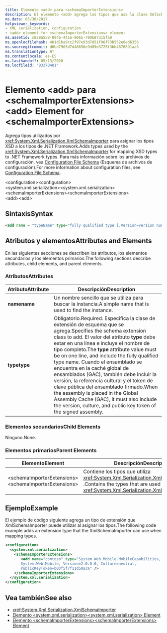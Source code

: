 ```yaml
---
title: Elemento <add> para <schemaImporterExtensions>
description: El elemento <add> agrega los tipos que usa la clase XmlSchemaImporter para asignar tipos XSD a tipos de .NET Framework.
ms.date: 03/30/2017
helpviewer_keywords:
- XML serialization, configuration
- <add> element for <schemaImporterExtensions> element
ms.assetid: c828a558-094b-441e-9065-790b87315fa0
ms.openlocfilehash: 401d1ba9cc2f97e93d7851f96f73b552e6ed6356
ms.sourcegitcommit: d6bd7903d7d46698e9d89d3725f3bb4876891aa3
ms.translationtype: HT
ms.contentlocale: es-ES
ms.lasthandoff: 05/13/2020
ms.locfileid: "83378481"
---
```

# <a name="add-element-for-schemaimporterextensions"></a><span data-ttu-id="dca8a-103">Elemento \<add> para \<schemaImporterExtensions></span><span class="sxs-lookup"><span data-stu-id="dca8a-103">\<add> Element for \<schemaImporterExtensions></span></span>
<span data-ttu-id="dca8a-104">Agrega tipos utilizados por <xref:System.Xml.Serialization.XmlSchemaImporter> para asignar los tipos XSD a los tipos de .NET Framework.</span><span class="sxs-lookup"><span data-stu-id="dca8a-104">Adds types used by the <xref:System.Xml.Serialization.XmlSchemaImporter> for mapping XSD types to .NET Framework types.</span></span> <span data-ttu-id="dca8a-105">Para más información sobre los archivos de configuración, vea [Configuration File Schema](../../../docs/framework/configure-apps/file-schema/index.md) (Esquema de archivos de configuración).</span><span class="sxs-lookup"><span data-stu-id="dca8a-105">For more information about configuration files, see [Configuration File Schema](../../../docs/framework/configure-apps/file-schema/index.md).</span></span>  
  
 <span data-ttu-id="dca8a-106">\<configuration></span><span class="sxs-lookup"><span data-stu-id="dca8a-106">\<configuration></span></span>  
<span data-ttu-id="dca8a-107">\<system.xml.serialization></span><span class="sxs-lookup"><span data-stu-id="dca8a-107">\<system.xml.serialization></span></span>  
<span data-ttu-id="dca8a-108">\<schemaImporterExtensions></span><span class="sxs-lookup"><span data-stu-id="dca8a-108">\<schemaImporterExtensions></span></span>  
<span data-ttu-id="dca8a-109">\<add></span><span class="sxs-lookup"><span data-stu-id="dca8a-109">\<add></span></span>  
  
## <a name="syntax"></a><span data-ttu-id="dca8a-110">Sintaxis</span><span class="sxs-lookup"><span data-stu-id="dca8a-110">Syntax</span></span>  
  
```xml  
<add name = "typeName" type="fully qualified type [,Version=version number] [,Culture=culture] [,PublicKeyToken= token]"/>  
```  
  
## <a name="attributes-and-elements"></a><span data-ttu-id="dca8a-111">Atributos y elementos</span><span class="sxs-lookup"><span data-stu-id="dca8a-111">Attributes and Elements</span></span>  
 <span data-ttu-id="dca8a-112">En las siguientes secciones se describen los atributos, los elementos secundarios y los elementos primarios.</span><span class="sxs-lookup"><span data-stu-id="dca8a-112">The following sections describe attributes, child elements, and parent elements.</span></span>  
  
### <a name="attributes"></a><span data-ttu-id="dca8a-113">Atributos</span><span class="sxs-lookup"><span data-stu-id="dca8a-113">Attributes</span></span>  
  
|<span data-ttu-id="dca8a-114">Atributo</span><span class="sxs-lookup"><span data-stu-id="dca8a-114">Attribute</span></span>|<span data-ttu-id="dca8a-115">Descripción</span><span class="sxs-lookup"><span data-stu-id="dca8a-115">Description</span></span>|  
|---------------|-----------------|  
|<span data-ttu-id="dca8a-116">**name**</span><span class="sxs-lookup"><span data-stu-id="dca8a-116">**name**</span></span>|<span data-ttu-id="dca8a-117">Un nombre sencillo que se utiliza para buscar la instancia.</span><span class="sxs-lookup"><span data-stu-id="dca8a-117">A simple name that is used to find the instance.</span></span>|  
|<span data-ttu-id="dca8a-118">**type**</span><span class="sxs-lookup"><span data-stu-id="dca8a-118">**type**</span></span>|<span data-ttu-id="dca8a-119">Obligatorio.</span><span class="sxs-lookup"><span data-stu-id="dca8a-119">Required.</span></span> <span data-ttu-id="dca8a-120">Especifica la clase de extensión de esquema que se agrega.</span><span class="sxs-lookup"><span data-stu-id="dca8a-120">Specifies the schema  extension class to add.</span></span> <span data-ttu-id="dca8a-121">El valor del atributo **type** debe estar en una línea e incluye el nombre de tipo completo.</span><span class="sxs-lookup"><span data-stu-id="dca8a-121">The **type** attribute value must be on one line, and include the fully qualified type name.</span></span> <span data-ttu-id="dca8a-122">Cuando el ensamblado se encuentra en la caché global de ensamblados (GAC), también debe incluir la versión, la referencia cultural y el token de clave pública del ensamblado firmado.</span><span class="sxs-lookup"><span data-stu-id="dca8a-122">When the assembly is placed in the Global Assembly Cache (GAC), it must also include the version, culture, and public key token of the signed assembly.</span></span>|  
  
### <a name="child-elements"></a><span data-ttu-id="dca8a-123">Elementos secundarios</span><span class="sxs-lookup"><span data-stu-id="dca8a-123">Child Elements</span></span>  
 <span data-ttu-id="dca8a-124">Ninguno.</span><span class="sxs-lookup"><span data-stu-id="dca8a-124">None.</span></span>  
  
### <a name="parent-elements"></a><span data-ttu-id="dca8a-125">Elementos primarios</span><span class="sxs-lookup"><span data-stu-id="dca8a-125">Parent Elements</span></span>  
  
|<span data-ttu-id="dca8a-126">Elemento</span><span class="sxs-lookup"><span data-stu-id="dca8a-126">Element</span></span>|<span data-ttu-id="dca8a-127">Descripción</span><span class="sxs-lookup"><span data-stu-id="dca8a-127">Description</span></span>|  
|-------------|-----------------|  
|<span data-ttu-id="dca8a-128">\<schemaImporterExtensions></span><span class="sxs-lookup"><span data-stu-id="dca8a-128">\<schemaImporterExtensions></span></span>|<span data-ttu-id="dca8a-129">Contiene los tipos que utiliza <xref:System.Xml.Serialization.XmlSchemaImporter> .</span><span class="sxs-lookup"><span data-stu-id="dca8a-129">Contains the types that are used by the <xref:System.Xml.Serialization.XmlSchemaImporter>.</span></span>|  
  
## <a name="example"></a><span data-ttu-id="dca8a-130">Ejemplo</span><span class="sxs-lookup"><span data-stu-id="dca8a-130">Example</span></span>  
 <span data-ttu-id="dca8a-131">El ejemplo de código siguiente agrega un tipo de extensión que XmlSchemaImporter puede utilizar al asignar los tipos.</span><span class="sxs-lookup"><span data-stu-id="dca8a-131">The following code example adds an extension type that the XmlSchemaImporter can use when mapping types.</span></span>  
  
```xml  
<configuration>  
  <system.xml.serialization>  
    <schemaImporterExtensions>  
       <add name="contoso" type="System.Web.Mobile.MobileCapabilities,
       System.Web.Mobile, Version=2.0.0.0, Culture=neutral,
       PublicKeyToken=b03f5f7f11d50a3a" />
    </schemaImporterExtensions>  
  </system.xml.serialization>  
</configuration>  
```  
  
## <a name="see-also"></a><span data-ttu-id="dca8a-132">Vea también</span><span class="sxs-lookup"><span data-stu-id="dca8a-132">See also</span></span>

- <xref:System.Xml.Serialization.XmlSchemaImporter>
- [<span data-ttu-id="dca8a-133">Elemento \<system.xml.serialization></span><span class="sxs-lookup"><span data-stu-id="dca8a-133">\<system.xml.serialization> Element</span></span>](../../../docs/standard/serialization/system-xml-serialization-element.md)
- [<span data-ttu-id="dca8a-134">Elemento \<schemaImporterExtensions></span><span class="sxs-lookup"><span data-stu-id="dca8a-134">\<schemaImporterExtensions> Element</span></span>](../../../docs/standard/serialization/schemaimporterextensions-element.md)
